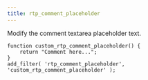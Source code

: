```yaml
---
title: rtp_comment_placeholder
---
```


Modify the comment textarea placeholder text.

    
    function custom_rtp_comment_placeholder() {
        return "Comment here...";
    }
    add_filter( 'rtp_comment_placeholder', 'custom_rtp_comment_placeholder' );
